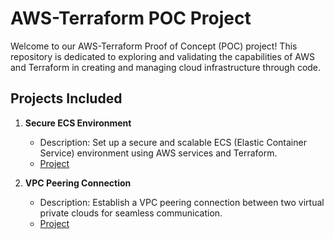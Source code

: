# AWS-Terraform POC Project

Welcome to our AWS-Terraform Proof of Concept (POC) project! This repository is dedicated to exploring and validating the capabilities of AWS and Terraform in creating and managing cloud infrastructure through code.

## Projects Included

1. **Secure ECS Environment**
   - Description: Set up a secure and scalable ECS (Elastic Container Service) environment using AWS services and Terraform.
   - [Project](https://github.com/sudh33ra/ecs-tf-poc)

2. **VPC Peering Connection**
   - Description: Establish a VPC peering connection between two virtual private clouds for seamless communication.
   - [Project](https://github.com/sudh33ra/aws-vpc-peering-poc)

